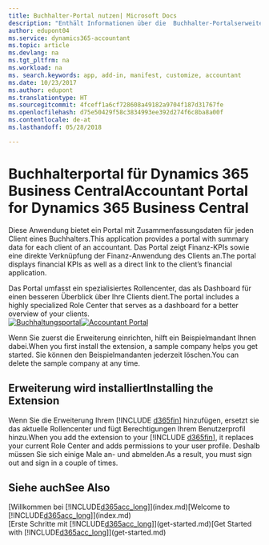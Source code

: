 ```yaml
---
title: Buchhalter-Portal nutzen| Microsoft Docs
description: "Enthält Informationen über die  Buchhalter-Portalserweiterung."
author: edupont04
ms.service: dynamics365-accountant
ms.topic: article
ms.devlang: na
ms.tgt_pltfrm: na
ms.workload: na
ms. search.keywords: app, add-in, manifest, customize, accountant
ms.date: 10/23/2017
ms.author: edupont
ms.translationtype: HT
ms.sourcegitcommit: 4fceff1a6cf728608a49182a9704f187d31767fe
ms.openlocfilehash: d75e50429f58c3834993ee392d274f6c8ba8a00f
ms.contentlocale: de-at
ms.lasthandoff: 05/28/2018

---
```

# <a name="accountant-portal-for-dynamics-365-business-central"></a><span data-ttu-id="7a1aa-103">Buchhalterportal für Dynamics 365 Business Central</span><span class="sxs-lookup"><span data-stu-id="7a1aa-103">Accountant Portal for Dynamics 365 Business Central</span></span>
<span data-ttu-id="7a1aa-104">Diese Anwendung bietet ein Portal mit Zusammenfassungsdaten für jeden Client eines Buchhalters.</span><span class="sxs-lookup"><span data-stu-id="7a1aa-104">This application provides a portal with summary data for each client of an accountant.</span></span> <span data-ttu-id="7a1aa-105">Das Portal zeigt Finanz-KPIs sowie eine direkte Verknüpfung der Finanz-Anwendung des Clients an.</span><span class="sxs-lookup"><span data-stu-id="7a1aa-105">The portal displays financial KPIs as well as a direct link to the client’s financial application.</span></span>  

<span data-ttu-id="7a1aa-106">Das Portal umfasst ein spezialisiertes Rollencenter, das als Dashboard für einen besseren Überblick über Ihre Clients dient.</span><span class="sxs-lookup"><span data-stu-id="7a1aa-106">The portal includes a highly specialized Role Center that serves as a dashboard for a better overview of your clients.</span></span>  
<span data-ttu-id="7a1aa-107">[![Buchhaltungsportal](./media/accountant-get-started/accountant-dashboard.png)](https://go.microsoft.com/fwlink/?linkid=851257)</span><span class="sxs-lookup"><span data-stu-id="7a1aa-107">[![Accountant Portal](./media/accountant-get-started/accountant-dashboard.png)](https://go.microsoft.com/fwlink/?linkid=851257)</span></span>

<span data-ttu-id="7a1aa-108">Wenn Sie zuerst die Erweiterung einrichten, hilft ein Beispielmandant Ihnen dabei.</span><span class="sxs-lookup"><span data-stu-id="7a1aa-108">When you first install the extension, a sample company helps you get started.</span></span> <span data-ttu-id="7a1aa-109">Sie können den Beispielmandanten jederzeit löschen.</span><span class="sxs-lookup"><span data-stu-id="7a1aa-109">You can delete the sample company at any time.</span></span>  

## <a name="installing-the-extension"></a><span data-ttu-id="7a1aa-110">Erweiterung wird installiert</span><span class="sxs-lookup"><span data-stu-id="7a1aa-110">Installing the Extension</span></span>
<span data-ttu-id="7a1aa-111">Wenn Sie die Erweiterung Ihrem [!INCLUDE [d365fin](includes/d365fin_md.md)] hinzufügen, ersetzt sie das aktuelle Rollencenter und fügt Berechtigungen Ihrem Benutzerprofil hinzu.</span><span class="sxs-lookup"><span data-stu-id="7a1aa-111">When you add the extension to your [!INCLUDE [d365fin](includes/d365fin_md.md)], it replaces your current Role Center and adds permissions to your user profile.</span></span> <span data-ttu-id="7a1aa-112">Deshalb müssen Sie sich einige Male an- und abmelden.</span><span class="sxs-lookup"><span data-stu-id="7a1aa-112">As a result, you must sign out and sign in a couple of times.</span></span>  

## <a name="see-also"></a><span data-ttu-id="7a1aa-113">Siehe auch</span><span class="sxs-lookup"><span data-stu-id="7a1aa-113">See Also</span></span>
<span data-ttu-id="7a1aa-114">[Willkommen bei [!INCLUDE[d365acc_long](includes/d365acc_long_md.md)]](index.md)</span><span class="sxs-lookup"><span data-stu-id="7a1aa-114">[Welcome to [!INCLUDE[d365acc_long](includes/d365acc_long_md.md)]](index.md)</span></span>  
<span data-ttu-id="7a1aa-115">[Erste Schritte mit [!INCLUDE[d365acc_long](includes/d365acc_long_md.md)]](get-started.md)</span><span class="sxs-lookup"><span data-stu-id="7a1aa-115">[Get Started with [!INCLUDE[d365acc_long](includes/d365acc_long_md.md)]](get-started.md)</span></span>  

